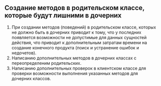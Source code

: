 ## Создание методов в родительском классе, которые будут лишними в дочерних
1. При создании методов (поведений) в родительском классе, которых не должно быть в 
    дочерних приводит к тому, что у последних появляется возможности не допустимые
    для данных сущностей действия, что приводит к дополнительным затратам времени на 
    создание конечного продукта (поиск и устранение ошибок и недочетов).
2. Написанию дополнительных методов в дочерних классах с переопределеним родительских.
3. Написанию дополнительных проверок в клиентском классе для проверки возможности 
   выполнения указанных методов для дочерних классов.
